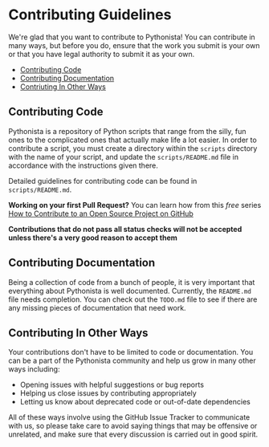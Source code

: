 # Contributing Guidelines

We're glad that you want to contribute to Pythonista! You can contribute in many ways, but before you do, ensure that the work you submit is your own or that you have legal authority to submit it as your own. 

- [Contributing Code](#contributing-code)
- [Contributing Documentation](#contributing-documentation)
- [Contriuting In Other Ways](#contributing-in-other-ways)

## Contributing Code

Pythonista is a repository of Python scripts that range from the silly, fun ones to the complicated ones that actually make life a lot easier. In order to contribute a script, you must create a directory within the `scripts` directory with the name of your script, and update the `scripts/README.md` file in accordance with the instructions given there.

Detailed guidelines for contributing code can be found in `scripts/README.md`.

**Working on your first Pull Request?** You can learn how from this *free* series [How to Contribute to an Open Source Project on GitHub](https://egghead.io/series/how-to-contribute-to-an-open-source-project-on-github) 

**Contributions that do not pass all status checks will not be accepted unless there's a very good reason to accept them**

## Contributing Documentation

Being a collection of code from a bunch of people, it is very important that everything about Pythonista is well documented. Currently, the `README.md` file needs completion. You can check out the `TODO.md` file to see if there are any missing pieces of documentation that need work.

## Contributing In Other Ways

Your contributions don't have to be limited to code or documentation. You can be a part of the Pythonista community and help us grow in many other ways including:
- Opening issues with helpful suggestions or bug reports
- Helping us close issues by contributing appropriately
- Letting us know about deprecated code or out-of-date dependencies

All of these ways involve using the GitHub Issue Tracker to communicate with us, so please take care to avoid saying things that may be offensive or unrelated, and make sure that every discussion is carried out in good spirit.
